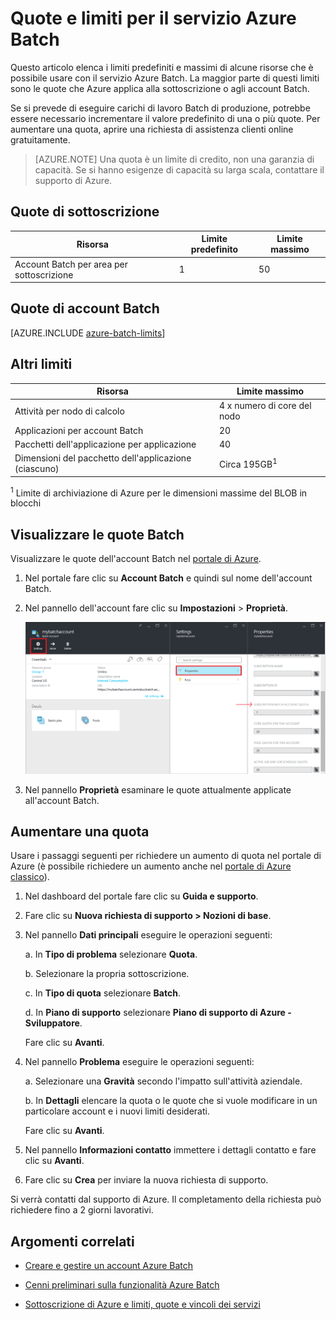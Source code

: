 <properties
	pageTitle="Quote e limiti del servizio Batch | Microsoft Azure"
	description="Informazioni su quote, limiti e vincoli per l'uso del servizio Azure Batch"
	services="batch"
	documentationCenter=""
	authors="dlepow"
	manager="timlt"
	editor=""/>

<tags
	ms.service="batch"
	ms.workload="big-compute"
	ms.tgt_pltfrm="na"
	ms.devlang="na"
	ms.topic="article"
	ms.date="03/11/2016"
	ms.author="danlep"/>

# Quote e limiti per il servizio Azure Batch

Questo articolo elenca i limiti predefiniti e massimi di alcune risorse che è possibile usare con il servizio Azure Batch. La maggior parte di questi limiti sono le quote che Azure applica alla sottoscrizione o agli account Batch.

Se si prevede di eseguire carichi di lavoro Batch di produzione, potrebbe essere necessario incrementare il valore predefinito di una o più quote. Per aumentare una quota, aprire una richiesta di assistenza clienti online gratuitamente.

>[AZURE.NOTE] Una quota è un limite di credito, non una garanzia di capacità. Se si hanno esigenze di capacità su larga scala, contattare il supporto di Azure.

## Quote di sottoscrizione
Risorsa|Limite predefinito|Limite massimo
---|---|---
Account Batch per area per sottoscrizione|1|50

## Quote di account Batch
[AZURE.INCLUDE [azure-batch-limits](../../includes/azure-batch-limits.md)]

## Altri limiti
Risorsa|Limite massimo
---|---
Attività per nodo di calcolo | 4 x numero di core del nodo
Applicazioni per account Batch | 20
Pacchetti dell'applicazione per applicazione | 40
Dimensioni del pacchetto dell'applicazione (ciascuno) | Circa 195GB<sup>1</sup>

<sup>1</sup> Limite di archiviazione di Azure per le dimensioni massime del BLOB in blocchi

## Visualizzare le quote Batch

Visualizzare le quote dell'account Batch nel [portale di Azure](https://portal.azure.com).

1. Nel portale fare clic su **Account Batch** e quindi sul nome dell'account Batch.

2. Nel pannello dell'account fare clic su **Impostazioni** > **Proprietà**.

	![Quote di account Batch][account_quotas]

3. Nel pannello **Proprietà** esaminare le quote attualmente applicate all'account Batch.

## Aumentare una quota

Usare i passaggi seguenti per richiedere un aumento di quota nel portale di Azure (è possibile richiedere un aumento anche nel [portale di Azure classico](https://azure.microsoft.com/blog/2014/06/04/azure-limits-quotas-increase-requests/)).

1. Nel dashboard del portale fare clic su **Guida e supporto**.

2. Fare clic su **Nuova richiesta di supporto > Nozioni di base**.

3. Nel pannello **Dati principali** eseguire le operazioni seguenti:

	a. In **Tipo di problema** selezionare **Quota**.

	b. Selezionare la propria sottoscrizione.

	c. In **Tipo di quota** selezionare **Batch**.

	d. In **Piano di supporto** selezionare **Piano di supporto di Azure - Sviluppatore**.

	Fare clic su **Avanti**.

4. Nel pannello **Problema** eseguire le operazioni seguenti:

	a. Selezionare una **Gravità** secondo l'impatto sull'attività aziendale.

	b. In **Dettagli** elencare la quota o le quote che si vuole modificare in un particolare account e i nuovi limiti desiderati.

	Fare clic su **Avanti**.

5. Nel pannello **Informazioni contatto** immettere i dettagli contatto e fare clic su **Avanti**.

6. Fare clic su **Crea** per inviare la nuova richiesta di supporto.

Si verrà contatti dal supporto di Azure. Il completamento della richiesta può richiedere fino a 2 giorni lavorativi.

## Argomenti correlati

* [Creare e gestire un account Azure Batch](batch-account-create-portal.md)

* [Cenni preliminari sulla funzionalità Azure Batch](batch-api-basics.md)

* [Sottoscrizione di Azure e limiti, quote e vincoli dei servizi](../azure-subscription-service-limits.md)

[account_quotas]: ./media/batch-quota-limit/accountquota_portal.PNG

<!---HONumber=AcomDC_0316_2016-->